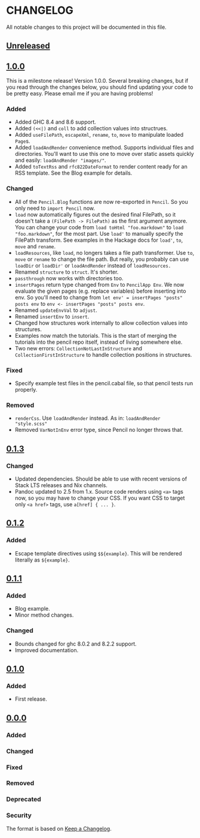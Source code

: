 # CHANGELOG

All notable changes to this project will be documented in this file.

## [Unreleased]

## [1.0.0]

This is a milestone release! Version 1.0.0. Several breaking changes, but if you
read through the changes below, you should find updating your code to be pretty
easy. Please email me if you are having problems!

### Added
- Added GHC 8.4 and 8.6 support.
- Added `(<<|)` and `coll` to add collection values into structrues.
- Added `useFilePath`, `escapeXml`, `rename`, `to`, `move` to manipulate loaded `Page`s.
- Added `loadAndRender` convenience method. Supports individual files and
  directories. You'll want to use this one to move over static assets quickly
  and easily: `loadAndRender "images/"`.
- Added `toTextRss` and `rfc822DateFormat` to render content ready for an RSS
  template. See the Blog example for details.

### Changed
- All of the `Pencil.Blog` functions are now re-exported in `Pencil`. So you
  only need to `import Pencil` now.
- `load` now automatically figures out the desired final FilePath, so it
  doesn't take a `(FilePath -> FilePath)` as the first argument anymore. You
  can change your code from `load toHtml "foo.markdown"` to `load
  "foo.markdown"`, for the most part. Use `load'` to manually specify the
  FilePath transform. See examples in the Hackage docs for `load'`, `to`,
  `move` and `rename`.
- `loadResources`, like `load`, no longers takes a file path transformer. Use
  `to`, `move` or `rename` to change the file path. But really, you probably can
  use `loadDir` or `loadDir'` or `loadAndRender` instead of `loadResources.`
- Renamed `structure` to `struct`. It's shorter.
- `passthrough` now works with directories too.
- `insertPages` return type changed from `Env` to `PencilApp Env`. We now
  evaluate the given pages (e.g. replace variables) before inserting into
  env. So you'll need to change from `let env' = insertPages "posts" posts env`
  to `env <- insertPages "posts" posts env`.
- Renamed `updateEnvVal` to `adjust`.
- Renamed `insertEnv` to `insert`.
- Changed how structures work internally to allow collection values into structures.
- Examples now match the tutorials. This is the start of merging the tutorials into the pencil
  repo itself, instead of living somewhere else.
- Two new errors: `CollectionNotLastInStructure` and
  `CollectionFirstInStructure` to handle collection positions in structures.

### Fixed
- Specify example test files in the pencil.cabal file, so that pencil tests run properly.

### Removed
- `renderCss`. Use `loadAndRender` instead. As in: `loadAndRender "style.scss"`
- Removed `VarNotInEnv` error type, since Pencil no longer throws that.

## [0.1.3]

### Changed
- Updated dependencies. Should be able to use with recent versions of Stack LTS releases and Nix channels.
- Pandoc updated to 2.5 from 1.x. Source code renders using `<a>` tags now, so you may have to change your CSS. If you want
  CSS to target only `<a href>` tags, use `a[href] { ... }`.

## [0.1.2]

### Added
- Escape template directives using `$${example}`. This will be rendered
  literally as `${example}`.

## [0.1.1]

### Added
- Blog example.
- Minor method changes.

### Changed
- Bounds changed for ghc 8.0.2 and 8.2.2 support.
- Improved documentation.

## [0.1.0](https://github.com/elben/pencil/)

### Added
- First release.

## [0.0.0](https://github.com/elben/pencil/)

### Added
### Changed
### Fixed
### Removed
### Deprecated
### Security

The format is based on [Keep a Changelog](http://keepachangelog.com/en/1.0.0/).

[Unreleased]: https://github.com/elben/pencil/compare/v1.0.0...HEAD
[1.0.0]: https://github.com/elben/pencil/compare/v0.1.3...v1.0.0
[0.1.3]: https://github.com/elben/pencil/compare/v0.1.2...v0.1.3
[0.1.2]: https://github.com/elben/pencil/compare/v0.1.1...v0.1.2
[0.1.1]: https://github.com/elben/pencil/compare/cb14e3610aa18dd3c71279bd56231c6bb23bae7b...v0.1.1
